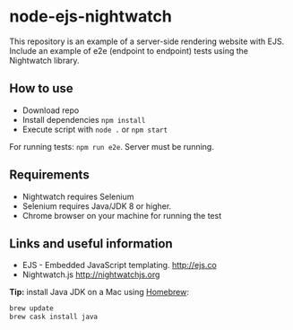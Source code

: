 # node-ejs-nightwatch
This repository is an example of a server-side rendering website with EJS.  
Include an example of e2e (endpoint to endpoint) tests using the Nightwatch library.


## How to use
* Download repo
* Install dependencies `npm install`
* Execute script with `node .` or `npm start`  

For running tests: `npm run e2e`. Server must be running.


## Requirements
* Nightwatch requires Selenium
* Selenium requires Java/JDK 8 or higher.
* Chrome browser on your machine for running the test


## Links and useful information
* EJS - Embedded JavaScript templating. http://ejs.co
* Nightwatch.js http://nightwatchjs.org

**Tip:** install Java JDK on a Mac using [Homebrew](https://brew.sh):
```sh
brew update
brew cask install java
```